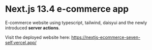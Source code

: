 # Next.js 13.4 e-commerce app

E-commerce website using typescript, tailwind, daisyui and the newly introduced **server actions**.

Visit the deployed website here: https://nextjs-ecommerce-seven-self.vercel.app/
